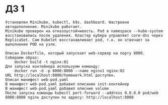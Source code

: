 # ДЗ 1
	Установлен Minikube, kubectl, k9s. dashboard. Настроено автодополнение. Minikube работает.
	Minikube проверен на отказоустойчивость. Pod в namespace --kube-system восстановились после удаления. Кластер кубера управляет core-dns через ReplicaSet. Сам Kubelet восстанавливает pod, т.к. он отвечает за выполнение POD на узле.
	
	Описан Dockerfile, который запускает web-сервер на порту 8000.
	Собираем образ:
		docker build -t nginx:01
	Для запуска контейнера используем команду:
		docker run -d -p 8000:8000 --name nginx1 nginx:02
	URL http://localhost:8000/homework.html доступен.
	Описал манифест web-pod.yaml
	В манифест web-pod.yaml добавил описание init-контейнер
	В манифест web-pod.yaml добавил описние volume
	После запуска команды kubectl port-forward --address 0.0.0.0 pod/web 8000:8000 nginx доступен по адресу: http://localhost:8000
